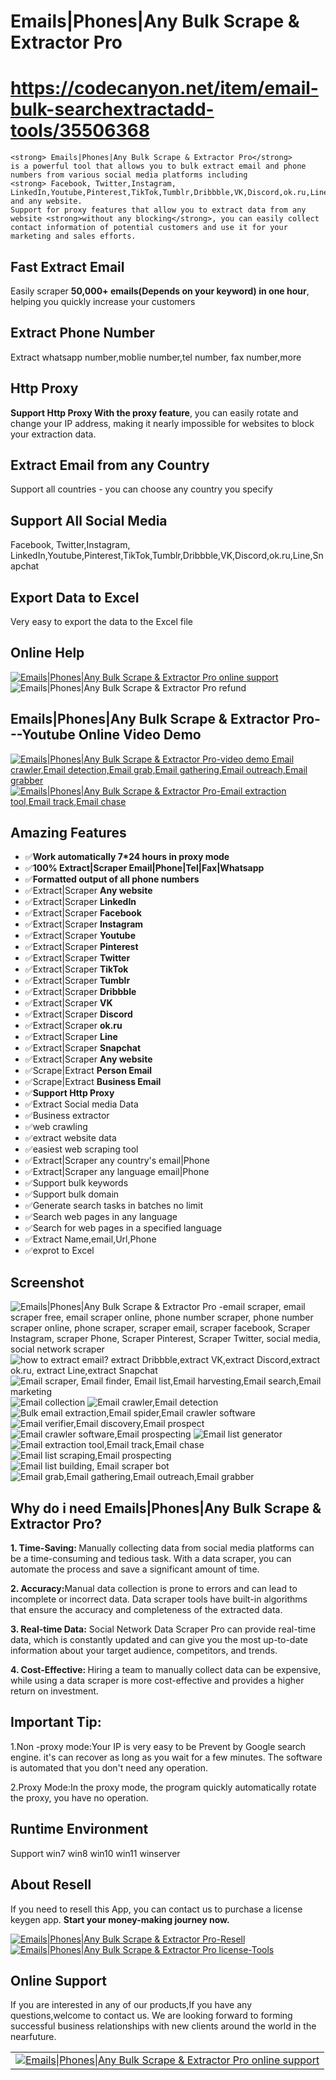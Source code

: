 #  Emails|Phones|Any Bulk Scrape & Extractor Pro
#  https://codecanyon.net/item/email-bulk-searchextractadd-tools/35506368

<p>

    <strong> Emails|Phones|Any Bulk Scrape & Extractor Pro</strong>
    is a powerful tool that allows you to bulk extract email and phone numbers from various social media platforms including
    <strong> Facebook, Twitter,Instagram, LinkedIn,Youtube,Pinterest,TikTok,Tumblr,Dribbble,VK,Discord,ok.ru,Line,Snapchat</strong> and any website.
    Support for proxy features that allow you to extract data from any
    website <strong>without any blocking</strong>, you can easily collect contact information of potential customers and use it for your marketing and sales efforts.
</p>

<h2><strong>Fast Extract Email</strong></h2>
<p>Easily scraper <strong>50,000+ emails(Depends on your keyword) in one hour</strong>, helping you quickly increase your customers</p>

<h2><strong>Extract Phone Number</strong></h2>
<p>Extract whatsapp number,moblie number,tel number, fax number,more</p>

<h2><strong>Http Proxy</strong></h2>
<p><strong>Support Http Proxy With the proxy feature</strong>, you can easily rotate and change your IP address, making it nearly impossible for websites to block your extraction data.</p>

<h2><strong>Extract Email from any Country</strong></h2>
<p>Support all countries - you can choose any country you specify</p>

<h2><strong>Support All Social Media</strong></h2>
<p>Facebook, Twitter,Instagram, LinkedIn,Youtube,Pinterest,TikTok,Tumblr,Dribbble,VK,Discord,ok.ru,Line,Snapchat</p>

<h2><strong>Export Data to Excel</strong></h2>
<p>Very easy to export the data to the Excel file</p>


<h2><strong>Online Help</strong></h2>
<a href="https://codecanyon.net/item/email-bulk-searchextractadd-tools/35506368/comments" target="_blank">
    <img src="https://i.ibb.co/R9TFchr/support3.png" alt="Emails|Phones|Any Bulk Scrape & Extractor Pro online support" />
</a>
<img src="https://i.ibb.co/3M31mdG/refund3.png" alt="Emails|Phones|Any Bulk Scrape & Extractor Pro refund" />


<h2><strong>Emails|Phones|Any Bulk Scrape & Extractor Pro---Youtube Online Video Demo</strong></h2>
<a href="https://youtu.be/ZexamKft33s" target="_blank">
    <img src="https://i.ibb.co/xzxBQWw/ytbdemo.png" alt="Emails|Phones|Any Bulk Scrape & Extractor Pro-video demo Email crawler,Email detection,Email grab,Email gathering,Email outreach,Email grabber" />
</a>
<a href="https://youtu.be/ZexamKft33s" target="_blank">
    <img src="https://i.ibb.co/S0yZv2r/watchbtn.jpg" alt="Emails|Phones|Any Bulk Scrape & Extractor Pro-Email extraction tool,Email track,Email chase" />
</a>


<h2><strong>Amazing Features</strong></h2>
<ul>
    <li>✅<strong>Work automatically 7*24 hours in proxy mode</strong></li>
    <li>✅<strong>100% Extract|Scraper Email|Phone|Tel|Fax|Whatsapp</strong></li>
    <li>✅<strong>Formatted output of all phone numbers</strong></li>
    <li>✅Extract|Scraper <strong>Any website</strong></li>
    <li>✅Extract|Scraper <strong>LinkedIn</strong></li>
    <li>✅Extract|Scraper <strong>Facebook</strong></li>
    <li>✅Extract|Scraper <strong>Instagram</strong></li>
    <li>✅Extract|Scraper <strong>Youtube</strong></li>
    <li>✅Extract|Scraper <strong>Pinterest</strong></li>
    <li>✅Extract|Scraper <strong>Twitter</strong></li>
    <li>✅Extract|Scraper <strong>TikTok</strong></li>
    <li>✅Extract|Scraper <strong>Tumblr</strong></li>
    <li>✅Extract|Scraper <strong>Dribbble</strong></li>
    <li>✅Extract|Scraper <strong>VK</strong></li>
    <li>✅Extract|Scraper <strong>Discord</strong></li>
    <li>✅Extract|Scraper <strong>ok.ru</strong></li>
    <li>✅Extract|Scraper <strong>Line</strong></li>
    <li>✅Extract|Scraper <strong>Snapchat</strong></li>
    <li>✅Extract|Scraper <strong>Any website</strong></li>
    <li>✅Scrape|Extract <strong>Person Email</strong></li>
    <li>✅Scrape|Extract <strong>Business Email</strong></li>
    <li>✅<strong>Support Http Proxy</strong></li>
    <li>✅Extract Social media Data</li>
    <li>✅Business extractor</li>
    <li>✅web crawling</li>
    <li>✅extract website data</li>
    <li>✅easiest web scraping tool</li>
    <li>✅Extract|Scraper any country's email|Phone</li>
    <li>✅Extract|Scraper any language email|Phone </li>
    <li>✅Support bulk keywords </li>
    <li>✅Support bulk domain</li>
    <li>✅Generate search tasks in batches no limit</li>
    <li>✅Search web pages in any language</li>
    <li>✅Search for web pages in a specified language</li>
    <li>✅Extract Name,email,Url,Phone</li>
    <li>✅exprot to Excel</li>
</ul>


<h2><strong>Screenshot</strong></h2>
<img src="https://i.ibb.co/3mjQtPQ/01.png" alt=" Emails|Phones|Any Bulk Scrape & Extractor Pro -email scraper, email scraper free, email scraper online, phone number scraper, phone number scraper online, phone scraper, scraper email, scraper facebook, Scraper Instagram, scraper Phone, Scraper Pinterest, Scraper Twitter, social media, social network scraper" />
<img src="https://i.ibb.co/SfwT8dJ/02.png" alt="how to extract email? extract Dribbble,extract VK,extract Discord,extract ok.ru, extract Line,extract Snapchat" />
<img src="https://i.ibb.co/FH0XqR1/03.png" alt="Email scraper, Email finder, Email list,Email harvesting,Email search,Email marketing" />
<img src="https://i.ibb.co/P4Z5spb/04.png" alt="Email collection" />
<img src="https://i.ibb.co/w4hSDyy/05.png" alt="Email crawler,Email detection" />
<img src="https://i.ibb.co/1ZJbb1R/06.png" alt="Bulk email extraction,Email spider,Email crawler software" />
<img src="https://i.ibb.co/10Gn3Pz/07.png" alt="Email verifier,Email discovery,Email prospect" />
<img src="https://i.ibb.co/khBcshR/08.png" alt="Email crawler software,Email prospecting" />
<img src="https://i.ibb.co/wgVyK9J/09.png" alt="Email list generator" />
<img src="https://i.ibb.co/bv8WJwB/10.png" alt="Email extraction tool,Email track,Email chase" />
<img src="https://i.ibb.co/pd39zK5/11.png" alt="Email list scraping,Email prospecting" />
<img src="https://i.ibb.co/PrwgCWZ/12.png" alt="Email list building, Email scraper bot" />
<img src="https://i.ibb.co/gjmfJ9W/13.png" alt="Email grab,Email gathering,Email outreach,Email grabber" />


<h2><strong>Why do i need Emails|Phones|Any Bulk Scrape & Extractor Pro?</strong></h2>
<p>
    <strong>
        1. Time-Saving:
    </strong>
    Manually collecting data from social media platforms can be a time-consuming and tedious task. With a data scraper,
    you can automate the process and save a significant amount of time.
</p>
<p>
    <strong>2. Accuracy:</strong>Manual data collection is prone to errors and can lead to incomplete or incorrect data. Data scraper tools have built-in
    algorithms that ensure the accuracy and completeness of the extracted data.
</p>
<p>
    <strong>3. Real-time Data:</strong>
    Social Network Data Scraper Pro can provide real-time data, which is constantly updated and can give you the most up-to-date
    information about your target audience, competitors, and trends.
</p>
<p>
    <strong>
        4. Cost-Effective:
    </strong>
    Hiring a team to manually collect data can be expensive, while using a data scraper is more cost-effective and provides a
    higher return on investment.
</p>

<h2><strong>Important Tip:</strong></h2>
<p>1.Non -proxy mode:Your IP is very easy to be Prevent by Google search engine. it's can recover as long as you wait for a few minutes. The software is automated that you don't need any operation.</p>
<p>2.Proxy Mode:In the proxy mode, the program quickly automatically rotate the proxy, you have no operation.</p>

<h2><strong>Runtime Environment</strong></h2>
<p>Support win7 win8 win10 win11 winserver</p>



<h2><strong>About Resell</strong></h2>
<p>
    If you need to resell this App, you can contact us to purchase a license keygen app. <strong>
        Start your money-making journey now.
    </strong>
</p>
<a href="http://wa.me/13156299582" rel="nofollow">
    <img src="https://i.ibb.co/0G3WGzH/resell.png" alt="Emails|Phones|Any Bulk Scrape & Extractor Pro-Resell" />
</a>
<a href="http://wa.me/13156299582" rel="nofollow">
    <img src="https://i.ibb.co/FzhZN8L/license-Tools.png" alt="Emails|Phones|Any Bulk Scrape & Extractor Pro license-Tools" />
</a>


<h2><strong>Online Support</strong></h2>
<p>
    If you are interested in any of our products,If you have any questions,welcome to contact us.
    We are looking forward to forming successful business relationships with new clients around the world in the nearfuture.
</p>

<table>
    <tr>
        <td>
            <a href="https://codecanyon.net/item/email-bulk-searchextractadd-tools/35506368/comments" target="_blank">
                <img src="https://i.ibb.co/SwffqMn/support8.png" alt="Emails|Phones|Any Bulk Scrape & Extractor Pro online support" />
            </a>
        </td>
    </tr>
</table>

 
